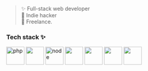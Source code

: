 > ✨ Full-stack web developer  
> 🌱 Indie hacker  
> 🔭 Freelance. 

### Tech stack ✨
<img src="https://github.com/Skeid9/skeid9/assets/46383930/97033096-e8d7-4198-9b30-eb34542ba326" alt="php" height="48"> <img src="https://upload.wikimedia.org/wikipedia/commons/3/3d/LaravelLogo.png" height="48"> <img src="https://github.com/Skeid9/skeid9/assets/46383930/3fff92c9-115a-4fc3-9759-62ea7fda96d0" alt="node" height="48"> <img src="https://upload.wikimedia.org/wikipedia/commons/thumb/9/95/Vue.js_Logo_2.svg/1200px-Vue.js_Logo_2.svg.png" height="48"> <img src="https://upload.wikimedia.org/wikipedia/commons/thumb/a/ae/Nuxt_logo.svg/2560px-Nuxt_logo.svg.png" height="48"> <img src="https://upload.wikimedia.org/wikipedia/commons/6/6a/JavaScript-logo.png" height="48"> <img src="https://brandslogos.com/wp-content/uploads/thumbs/bootstrap-logo-vector.svg" height="48">


<!--
**Skeid9/skeid9** is a ✨ _special_ ✨ repository because its `README.md` (this file) appears on your GitHub profile.

Here are some ideas to get you started:

- 🔭 I’m currently working on ...
- 🌱 I’m currently learning ...
- 👯 I’m looking to collaborate on ...
- 🤔 I’m looking for help with ...
- 💬 Ask me about ...
- 📫 How to reach me: ...
- 😄 Pronouns: ...
- ⚡ Fun fact: ...
-->
